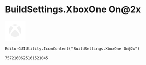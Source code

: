 # BuildSettings.XboxOne On@2x
![](/img/BuildSettings.XboxOne%20On@2x.png)

``` CSharp
EditorGUIUtility.IconContent("BuildSettings.XboxOne On@2x")
```
```
7572160625161521045
```
